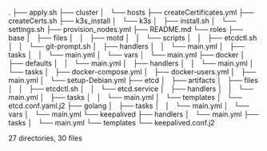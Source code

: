 .
├── apply.sh
├── cluster
│   └── hosts
├── createCertificates.yml
├── createCerts.sh
├── k3s_install
│   └── k3s
│       ├── install.sh
│       └── settings.sh
├── provision_nodes.yml
├── README.md
└── roles
    ├── base
    │   ├── files
    │   │   ├── motd
    │   │   └── scripts
    │   │       ├── etcdctl.sh
    │   │       └── git-prompt.sh
    │   ├── handlers
    │   │   └── main.yml
    │   ├── tasks
    │   │   └── main.yml
    │   └── vars
    │       └── main.yml
    ├── docker
    │   ├── defaults
    │   │   └── main.yml
    │   ├── handlers
    │   │   └── main.yml
    │   └── tasks
    │       ├── docker-compose.yml
    │       ├── docker-users.yml
    │       ├── main.yml
    │       └── setup-Debian.yml
    ├── etcd
    │   ├── artifacts
    │   ├── files
    │   │   ├── etcdctl.sh
    │   │   └── etcd.service
    │   ├── handlers
    │   │   └── main.yml
    │   ├── tasks
    │   │   └── main.yml
    │   └── templates
    │       └── etcd.conf.yaml.j2
    ├── golang
    │   ├── tasks
    │   │   └── main.yml
    │   └── vars
    │       └── main.yml
    └── keepalived
        ├── handlers
        │   └── main.yml
        ├── tasks
        │   └── main.yml
        └── templates
            └── keepalived.conf.j2

27 directories, 30 files

